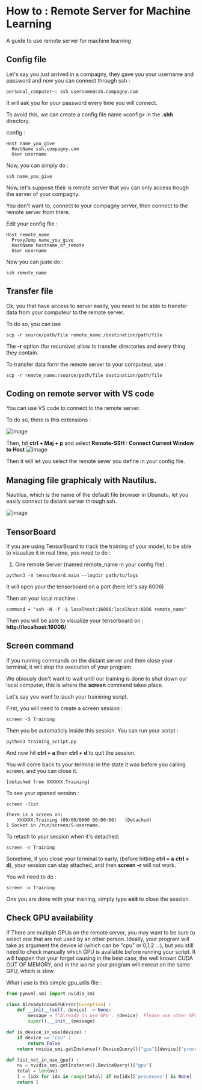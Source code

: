 # How to : Remote Server for Machine Learning
A guide to use remote server for machine learning


## Config file
Let's say you just arrived in a compagny, they gave you your username and password and now 
you can connect through ssh : 

```console
personal_computer~: ssh username@ssh.compagny.com
```

It will ask you for your password every time you will connect. 

To avoid this, we can create a config file name «config» in the __.shh__ directory.

config : 
```
Host name_you_give
  HostName ssh.compagny.com
  User username

```
Now, you can simply do : 

```
ssh name_you_give
```
Now, let's suppose their is remote server that you can only access trough the server of your 
compagny. 

You don't want to, connect to your compagny server, then connect to the remote server from there. 

Edit your config file : 

```
Host remote_name
  ProxyJump name_you_give
  HostName hostname_of_remote
  User username
```

Now you can juste do : 

```
ssh remote_name
```

## Transfer file 

Ok, you that have access to server easily, you need to be able to transfer data from your computeur 
to the remote server.

To do so, you can use 
```
scp -r source/path/file remote_name:/destination/path/file 
```
The __-r__ option (for recursive) allow to transfer directories and every thing they contain. 

To transfer data form the remote server to your computeur, use : 
```
scp -r remote_name:/source/path/file destination/path/file
```

## Coding on remote server with VS code 

You can use VS code to connect to the remote server. 

To do so, there is this extensions : 

![image](https://user-images.githubusercontent.com/90333559/235730760-e2bdfe51-aafd-4a39-aead-0948077952a5.png)

Then, hit __ctrl + Maj + p__ and select __Remote-SSH : Connect Current Window to Host__
![image](https://user-images.githubusercontent.com/90333559/235734416-a6aa8771-f7ee-4442-96ec-cf0e2fecafed.png)



Then it will let you select the remote sever you define in your config file. 

## Managing file graphicaly with Nautilus. 

Nautilus, which is the name of the default file browser in Ubunutu, let you easily connect to distant server through ssh.

![image](https://user-images.githubusercontent.com/90333559/235733988-ef1de286-1705-4fa1-b67f-c8ccaa7e3c6d.png)


## TensorBoard

If you are using TensorBoard to track the training of your model, to be able to vizualize it in real time, you need to do :

1) One remote Server (named remote_name in your config file) : 

```
python3 -m tensorboard.main --logdir path/to/logs
```
It will open your the tensorboard on a port (here let's say 6006)

Then on your local machine : 

```
command = "ssh -N -f -L localhost:16006:localhost:6006 remote_name"
```
Then you will be able to visualize your tensorboard on : __http://localhost:16006/__

## Screen command 

If you running commands on the distant server and then close your terminal, it will stop the execution of your program. 

We obiously don't want to wait until our training is done to shut down our local computer, this is where the __screen__ command takes place. 

Let's say you want to lauch your trainining script. 

First, you will need to create a screen session : 

```
screen -S Training
```

Then you be automaticly inside this session. You can run your script : 

```
python3 training_script.py 
```

And now hit __ctrl + a__ then __ctrl + d__ to quit the session. 

You will come back to your terminal in the state it was before you calling screen, and you can close it. 

```
[detached from XXXXXX.Training]
```

To see your opened session : 

```
screen -list 
```
```
There is a screen on:
	XXXXXX.Training	(00/00/0000 00:00:00)	(Detached)
1 Socket in /run/screen/S-username.
```

To retach to your session when it's detached: 
```
screen -r Training 
```
Sometime, if you close your terminal to early, (before hitting __ctrl + a__ __ctrl + d__), your session can stay attached, and then
__screen -r__ will not work. 

You will need to do :

```
screen -x Training
```

One you are done with your training, simply type __exit__ to close the session. 

## Check GPU availability 

If There are multiple GPUs on the remote server, you may want to be sure to select one 
that are not used by an other person. Ideally, your program will take as argument the device id (which can be "cpu" or 0,1,2 ...), 
but you still need to check manually which GPU is available before running your script. 
It will happen that your forget causing in the best case, the well known CUDA OUT OF MEMORY, and in the worse
your program will execut on the same GPU, which is slow. 

What i use is this simple gpu_utils file : 

```python
from pynvml.smi import nvidia_smi

class AlreadyInUseGPUError(Exception) :
    def __init__(self, device) -> None:
        message = f"Already in use GPU : {device}. Please use other GPU."
        super().__init__(message)

def is_device_in_use(device) :
    if device == "cpu" :
        return False
    return nvidia_smi.getInstance().DeviceQuery()["gpu"][device]["processes"] is not None

def list_not_in_use_gpu() :
    nv = nvidia_smi.getInstance().DeviceQuery()["gpu"]
    total = len(nv)
    l = [idx for idx in range(total) if nv[idx]['processes'] is None]
    return l
```
